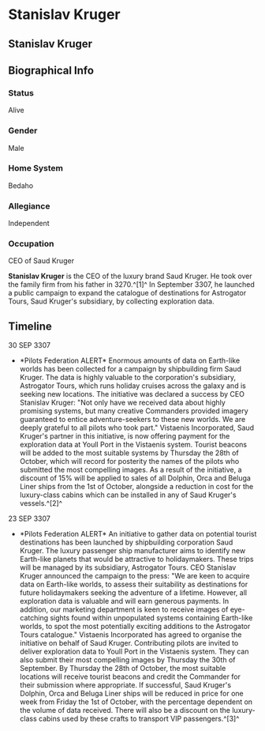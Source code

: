 # Stanislav Kruger
## Stanislav Kruger

		

## Biographical Info

### Status

Alive

### Gender

Male

### Home System

Bedaho

### Allegiance

Independent

### Occupation

CEO of Saud Kruger

**Stanislav Kruger** is the CEO of the luxury brand Saud Kruger. He took over the family firm from his father in 3270.^[1]^ In September 3307, he launched a public campaign to expand the catalogue of destinations for Astrogator Tours, Saud Kruger's subsidiary, by collecting exploration data.

## Timeline

30 SEP 3307

- \*Pilots Federation ALERT\*
Enormous amounts of data on Earth-like worlds has been collected for a campaign by shipbuilding firm Saud Kruger. The data is highly valuable to the corporation's subsidiary, Astrogator Tours, which runs holiday cruises across the galaxy and is seeking new locations. The initiative was declared a success by CEO Stanislav Kruger: "Not only have we received data about highly promising systems, but many creative Commanders provided imagery guaranteed to entice adventure-seekers to these new worlds. We are deeply grateful to all pilots who took part." Vistaenis Incorporated, Saud Kruger's partner in this initiative, is now offering payment for the exploration data at Youll Port in the Vistaenis system. Tourist beacons will be added to the most suitable systems by Thursday the 28th of October, which will record for posterity the names of the pilots who submitted the most compelling images. As a result of the initiative, a discount of 15% will be applied to sales of all Dolphin, Orca and Beluga Liner ships from the 1st of October, alongside a reduction in cost for the luxury-class cabins which can be installed in any of Saud Kruger's vessels.^[2]^

23 SEP 3307

- \*Pilots Federation ALERT\*
An initiative to gather data on potential tourist destinations has been launched by shipbuilding corporation Saud Kruger. The luxury passenger ship manufacturer aims to identify new Earth-like planets that would be attractive to holidaymakers. These trips will be managed by its subsidiary, Astrogator Tours. CEO Stanislav Kruger announced the campaign to the press: "We are keen to acquire data on Earth-like worlds, to assess their suitability as destinations for future holidaymakers seeking the adventure of a lifetime. However, all exploration data is valuable and will earn generous payments. In addition, our marketing department is keen to receive images of eye-catching sights found within unpopulated systems containing Earth-like worlds, to spot the most potentially exciting additions to the Astrogator Tours catalogue." Vistaenis Incorporated has agreed to organise the initiative on behalf of Saud Kruger. Contributing pilots are invited to deliver exploration data to Youll Port in the Vistaenis system. They can also submit their most compelling images by Thursday the 30th of September. By Thursday the 28th of October, the most suitable locations will receive tourist beacons and credit the Commander for their submission where appropriate. If successful, Saud Kruger's Dolphin, Orca and Beluga Liner ships will be reduced in price for one week from Friday the 1st of October, with the percentage dependent on the volume of data received. There will also be a discount on the luxury-class cabins used by these crafts to transport VIP passengers.^[3]^